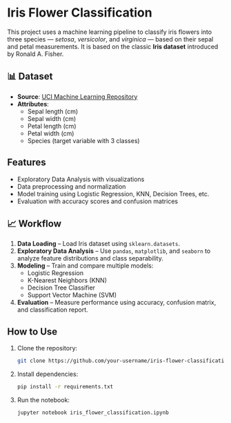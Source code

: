 # Iris Flower Classification

This project uses a machine learning pipeline to classify iris flowers into three species — *setosa*, *versicolor*, and *virginica* — based on their sepal and petal measurements. It is based on the classic **Iris dataset** introduced by Ronald A. Fisher.

## 📊 Dataset

- **Source**: [UCI Machine Learning Repository](https://archive.ics.uci.edu/ml/datasets/iris)
- **Attributes**:
  - Sepal length (cm)
  - Sepal width (cm)
  - Petal length (cm)
  - Petal width (cm)
  - Species (target variable with 3 classes)

## Features

- Exploratory Data Analysis with visualizations
- Data preprocessing and normalization
- Model training using Logistic Regression, KNN, Decision Trees, etc.
- Evaluation with accuracy scores and confusion matrices

## 📈 Workflow

1. **Data Loading** – Load Iris dataset using `sklearn.datasets`.
2. **Exploratory Data Analysis** – Use `pandas`, `matplotlib`, and `seaborn` to analyze feature distributions and class separability.
3. **Modeling** – Train and compare multiple models:
   - Logistic Regression
   - K-Nearest Neighbors (KNN)
   - Decision Tree Classifier
   - Support Vector Machine (SVM)
4. **Evaluation** – Measure performance using accuracy, confusion matrix, and classification report.
   
## How to Use

1. Clone the repository:
    ```bash
    git clone https://github.com/your-username/iris-flower-classification.git
    ```
2. Install dependencies:
    ```bash
    pip install -r requirements.txt
    ```
3. Run the notebook:
    ```bash
    jupyter notebook iris_flower_classification.ipynb
    ```
